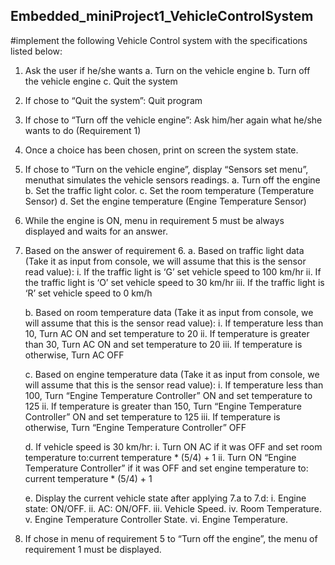 ## Embedded_miniProject1_VehicleControlSystem

#implement the following Vehicle Control system with the specifications listed below:
1. Ask the user if he/she wants
   a. Turn on the vehicle engine
   b. Turn off the vehicle engine
   c. Quit the system
2. If chose to “Quit the system”: Quit program

3. If chose to “Turn off the vehicle engine”: Ask him/her again what he/she wants to 
do (Requirement 1)

4. Once a choice has been chosen, print on screen the system state.

5. If chose to “Turn on the vehicle engine”, display “Sensors set menu”, menuthat
simulates the vehicle sensors readings.
   a. Turn off the engine
   b. Set the traffic light color.
   c. Set the room temperature (Temperature Sensor)
   d. Set the engine temperature (Engine Temperature Sensor)

6. While the engine is ON, menu in requirement 5 must be always displayed and waits for an answer.

7. Based on the answer of requirement 6.
    a. Based on traffic light data (Take it as input from console, we will assume that this is the sensor read value):
          i. If the traffic light is ‘G’ set vehicle speed to 100 km/hr
          ii. If the traffic light is ‘O’ set vehicle speed to 30 km/hr
          iii. If the traffic light is ‘R’ set vehicle speed to 0 km/h


    b. Based on room temperature data (Take it as input from console, we will assume that this is the sensor read value):
           i. If temperature less than 10, Turn AC ON and set
              temperature to 20
           ii. If temperature is greater than 30, Turn AC ON and set
               temperature to 20
           iii. If temperature is otherwise, Turn AC OFF

   c. Based on engine temperature data (Take it as input from console, we will assume that this is the sensor read value):
            i. If temperature less than 100, Turn “Engine Temperature Controller” ON and set temperature to 125
            ii. If temperature is greater than 150, Turn “Engine Temperature Controller” ON and set temperature to 125
            iii. If temperature is otherwise, Turn “Engine Temperature Controller” OFF

   d. If vehicle speed is 30 km/hr:
             i. Turn ON AC if it was OFF and set room temperature to:current temperature * (5/4) + 1
            ii. Turn ON “Engine Temperature Controller” if it was OFF and set engine temperature to: current temperature * (5/4) + 1

   e. Display the current vehicle state after applying 7.a to 7.d:
             i. Engine state: ON/OFF.
             ii. AC: ON/OFF.
             iii. Vehicle Speed.
              iv. Room Temperature.
               v. Engine Temperature Controller State.
               vi. Engine Temperature.
  9. If chose in menu of requirement 5 to “Turn off the engine”, the menu of requirement 1 must be displayed.
